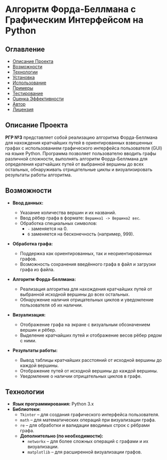 # Алгоритм Форда-Беллмана с Графическим Интерфейсом на Python

## Оглавление

- [Описание Проекта](#описание-проекта)
- [Возможности](#возможности)
- [Технологии](#технологии)
- [Установка](#установка)
- [Использование](#использование)
- [Примеры](#примеры)
- [Тестирование](#тестирование)
- [Оценка Эффективности](#оценка-эффективности)
- [Автор](#автор)
- [Лицензия](#лицензия)

## Описание Проекта

**РГР №3** представляет собой реализацию алгоритма Форда-Беллмана для нахождения кратчайших путей в ориентированных взвешенных графах с использованием графического интерфейса пользователя (GUI) на языке Python. Программа позволяет пользователю вводить графы различной сложности, выполнять алгоритм Форда-Беллмана для определения кратчайших путей от выбранной вершины до всех остальных, обнаруживать отрицательные циклы и визуализировать результаты работы алгоритма.

## Возможности

- **Ввод данных:**
  - Указание количества вершин и их названий.
  - Ввод рёбер графа в формате: `Вершина1 -> Вершина2 вес`.
  - Обработка специальных символов:
    - `-` заменяется на 0.
    - `б` заменяется на бесконечность (например, 999).

- **Обработка графа:**
  - Поддержка как ориентированных, так и неориентированных графов.
  - Возможность сохранения введённого графа в файл и загрузки графа из файла.

- **Алгоритм Форда-Беллмана:**
  - Реализация алгоритма для нахождения кратчайших путей от выбранной исходной вершины до всех остальных.
  - Обнаружение наличия отрицательных циклов и уведомление пользователя об их наличии.

- **Визуализация:**
  - Отображение графа на экране с визуальным обозначением вершин и рёбер.
  - Выделение кратчайших путей и отображение весов рёбер рядом с ними.

- **Результаты работы:**
  - Вывод таблицы кратчайших расстояний от исходной вершины до каждой вершины.
  - Отображение путей от исходной вершины до каждой вершины.
  - Уведомление о наличии отрицательных циклов в графе.

## Технологии

- **Язык программирования:** Python 3.x
- **Библиотеки:**
  - `Tkinter` – для создания графического интерфейса пользователя.
  - `math` – для математических операций при визуализации графа.
  - `re` – для обработки и валидации вводимых строк с рёбрами графа.
  - **Дополнительно (по необходимости):**
    - `networkx` – для более сложных операций с графами и их визуализации.
    - `matplotlib` – для расширенной визуализации графов.
